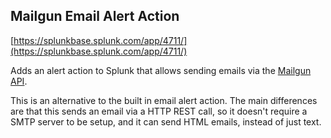 ## Mailgun Email Alert Action
[https://splunkbase.splunk.com/app/4711/](https://splunkbase.splunk.com/app/4711/)

Adds an alert action to Splunk that allows sending emails via the [Mailgun API](https://www.mailgun.com/email-api).

This is an alternative to the built in email alert action. The main differences are that this sends an email via a HTTP REST call, so it doesn't require a SMTP server to be setup, and it can send HTML emails, instead of just text.


